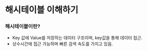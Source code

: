 # 해시테이블 이해하기



### 해시테이블이란?

- Key 값에 Value를 저장하는 데이터 구조이며, key값을 통해 데이터 접근.
- 상수시간에 접근 가능하며 빠른 검색 속도를 가지고 있음.